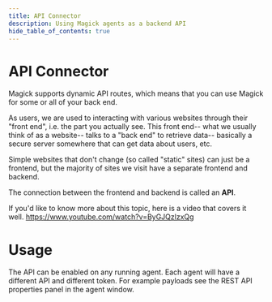 ```yaml
---
title: API Connector
description: Using Magick agents as a backend API
hide_table_of_contents: true
---
```


# API Connector

Magick supports dynamic API routes, which means that you can use Magick for some or all of your back end.

As users, we are used to interacting with various websites through their "front end", i.e. the part you actually see. This front end-- what we usually think of as a website-- talks to a "back end" to retrieve data-- basically a secure server somewhere that can get data about users, etc.

Simple websites that don't change (so called "static" sites) can just be a frontend, but the majority of sites we visit have a separate frontend and backend.

The connection between the frontend and backend is called an <strong>API</strong>.

If you'd like to know more about this topic, here is a video that covers it well.
https://www.youtube.com/watch?v=ByGJQzlzxQg

# Usage

The API can be enabled on any running agent. Each agent will have a different API and different token. For example payloads see the REST API properties panel in the agent window.